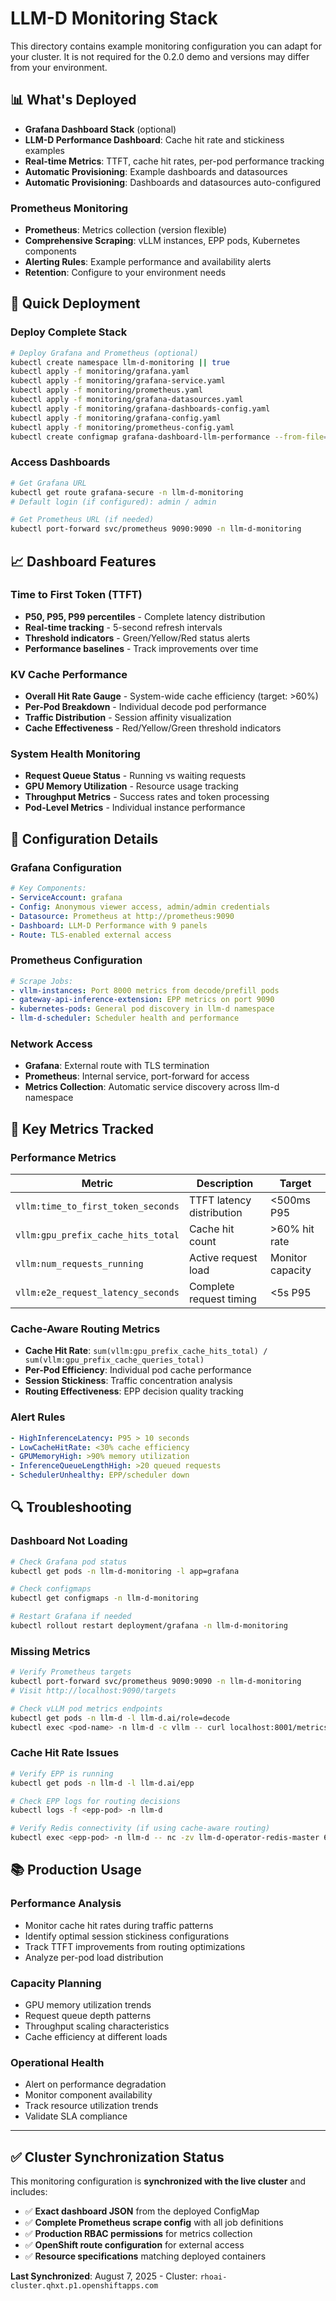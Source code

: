 # LLM-D Monitoring Stack

This directory contains example monitoring configuration you can adapt for your cluster. It is not required for the 0.2.0 demo and versions may differ from your environment.

## 📊 **What's Deployed**
- **Grafana Dashboard Stack** (optional)
- **LLM-D Performance Dashboard**: Cache hit rate and stickiness examples
- **Real-time Metrics**: TTFT, cache hit rates, per-pod performance tracking
- **Automatic Provisioning**: Example dashboards and datasources
- **Automatic Provisioning**: Dashboards and datasources auto-configured

### **Prometheus Monitoring**
- **Prometheus**: Metrics collection (version flexible)
- **Comprehensive Scraping**: vLLM instances, EPP pods, Kubernetes components
- **Alerting Rules**: Example performance and availability alerts
- **Retention**: Configure to your environment needs

## 🚀 **Quick Deployment**

### **Deploy Complete Stack**
```bash
# Deploy Grafana and Prometheus (optional)
kubectl create namespace llm-d-monitoring || true
kubectl apply -f monitoring/grafana.yaml
kubectl apply -f monitoring/grafana-service.yaml
kubectl apply -f monitoring/prometheus.yaml
kubectl apply -f monitoring/grafana-datasources.yaml
kubectl apply -f monitoring/grafana-dashboards-config.yaml
kubectl apply -f monitoring/grafana-config.yaml
kubectl apply -f monitoring/prometheus-config.yaml
kubectl create configmap grafana-dashboard-llm-performance --from-file=monitoring/grafana-dashboard-llm-performance.json -n  llm-d-monitoring --dry-run=client -o yaml | oc replace -f -
```

### **Access Dashboards**
```bash
# Get Grafana URL
kubectl get route grafana-secure -n llm-d-monitoring
# Default login (if configured): admin / admin

# Get Prometheus URL (if needed)
kubectl port-forward svc/prometheus 9090:9090 -n llm-d-monitoring
```

## 📈 **Dashboard Features**

### **Time to First Token (TTFT)**
- **P50, P95, P99 percentiles** - Complete latency distribution
- **Real-time tracking** - 5-second refresh intervals  
- **Threshold indicators** - Green/Yellow/Red status alerts
- **Performance baselines** - Track improvements over time

### **KV Cache Performance**
- **Overall Hit Rate Gauge** - System-wide cache efficiency (target: >60%)
- **Per-Pod Breakdown** - Individual decode pod performance
- **Traffic Distribution** - Session affinity visualization
- **Cache Effectiveness** - Red/Yellow/Green threshold indicators

### **System Health Monitoring**
- **Request Queue Status** - Running vs waiting requests
- **GPU Memory Utilization** - Resource usage tracking  
- **Throughput Metrics** - Success rates and token processing
- **Pod-Level Metrics** - Individual instance performance

## 🔧 **Configuration Details**

### **Grafana Configuration**
```yaml
# Key Components:
- ServiceAccount: grafana
- Config: Anonymous viewer access, admin/admin credentials
- Datasource: Prometheus at http://prometheus:9090
- Dashboard: LLM-D Performance with 9 panels
- Route: TLS-enabled external access
```

### **Prometheus Configuration**  
```yaml
# Scrape Jobs:
- vllm-instances: Port 8000 metrics from decode/prefill pods
- gateway-api-inference-extension: EPP metrics on port 9090
- kubernetes-pods: General pod discovery in llm-d namespace
- llm-d-scheduler: Scheduler health and performance
```

### **Network Access**
- **Grafana**: External route with TLS termination
- **Prometheus**: Internal service, port-forward for access
- **Metrics Collection**: Automatic service discovery across llm-d namespace

## 🎯 **Key Metrics Tracked**

### **Performance Metrics**
| Metric | Description | Target |
|--------|-------------|---------|
| `vllm:time_to_first_token_seconds` | TTFT latency distribution | <500ms P95 |
| `vllm:gpu_prefix_cache_hits_total` | Cache hit count | >60% hit rate |
| `vllm:num_requests_running` | Active request load | Monitor capacity |
| `vllm:e2e_request_latency_seconds` | Complete request timing | <5s P95 |

### **Cache-Aware Routing Metrics**
- **Cache Hit Rate**: `sum(vllm:gpu_prefix_cache_hits_total) / sum(vllm:gpu_prefix_cache_queries_total)`
- **Per-Pod Efficiency**: Individual pod cache performance
- **Session Stickiness**: Traffic concentration analysis
- **Routing Effectiveness**: EPP decision quality tracking

### **Alert Rules**
```yaml
- HighInferenceLatency: P95 > 10 seconds
- LowCacheHitRate: <30% cache efficiency  
- GPUMemoryHigh: >90% memory utilization
- InferenceQueueLengthHigh: >20 queued requests
- SchedulerUnhealthy: EPP/scheduler down
```

## 🔍 **Troubleshooting**

### **Dashboard Not Loading**
```bash
# Check Grafana pod status
kubectl get pods -n llm-d-monitoring -l app=grafana

# Check configmaps
kubectl get configmaps -n llm-d-monitoring

# Restart Grafana if needed
kubectl rollout restart deployment/grafana -n llm-d-monitoring
```

### **Missing Metrics**
```bash
# Verify Prometheus targets
kubectl port-forward svc/prometheus 9090:9090 -n llm-d-monitoring
# Visit http://localhost:9090/targets

# Check vLLM pod metrics endpoints
kubectl get pods -n llm-d -l llm-d.ai/role=decode
kubectl exec <pod-name> -n llm-d -c vllm -- curl localhost:8001/metrics
```

### **Cache Hit Rate Issues**
```bash
# Verify EPP is running
kubectl get pods -n llm-d -l llm-d.ai/epp

# Check EPP logs for routing decisions
kubectl logs -f <epp-pod> -n llm-d

# Verify Redis connectivity (if using cache-aware routing)
kubectl exec <epp-pod> -n llm-d -- nc -zv llm-d-operator-redis-master 6379
```

## 📚 **Production Usage**

### **Performance Analysis**
- Monitor cache hit rates during traffic patterns
- Identify optimal session stickiness configurations  
- Track TTFT improvements from routing optimizations
- Analyze per-pod load distribution

### **Capacity Planning**
- GPU memory utilization trends
- Request queue depth patterns
- Throughput scaling characteristics
- Cache efficiency at different loads

### **Operational Health**
- Alert on performance degradation
- Monitor component availability  
- Track resource utilization trends
- Validate SLA compliance

---

## ✅ **Cluster Synchronization Status**

This monitoring configuration is **synchronized with the live cluster** and includes:

- ✅ **Exact dashboard JSON** from the deployed ConfigMap
- ✅ **Complete Prometheus scrape config** with all job definitions
- ✅ **Production RBAC permissions** for metrics collection
- ✅ **OpenShift route configuration** for external access
- ✅ **Resource specifications** matching deployed containers

**Last Synchronized**: August 7, 2025 - Cluster: `rhoai-cluster.qhxt.p1.openshiftapps.com`

